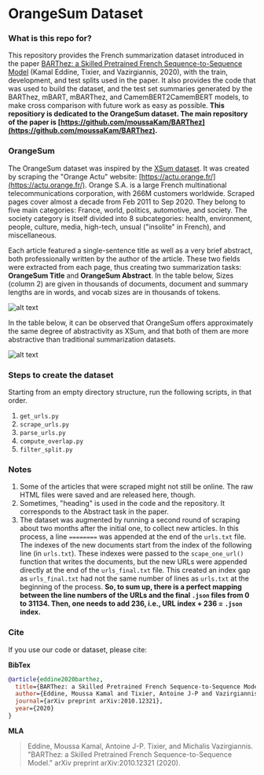 # OrangeSum Dataset

### What is this repo for?
This repository provides the French summarization dataset introduced in the paper [BARThez: a Skilled Pretrained French Sequence-to-Sequence Model](https://arxiv.org/pdf/2010.12321.pdf) (Kamal Eddine, Tixier, and Vazirgiannis, 2020), with the train, development, and test splits used in the paper.
It also provides the code that was used to build the dataset, and the test set summaries generated by the BARThez, mBART, mBARThez, and CamemBERT2CamemBERT models, to make cross comparison with future work as easy as possible.
**This repositiory is dedicated to the OrangeSum dataset. The main repository of the paper is [https://github.com/moussaKam/BARThez](https://github.com/moussaKam/BARThez).**

### OrangeSum
The OrangeSum dataset was inspired by the [XSum dataset](https://github.com/EdinburghNLP/XSum/tree/master/XSum-Dataset). It was created by scraping the "Orange Actu" website: [https://actu.orange.fr/](https://actu.orange.fr/). Orange S.A. is a large French multinational telecommunications corporation, with 266M customers worldwide.
Scraped pages cover almost a decade from Feb 2011 to Sep 2020. They belong to five main categories: France, world, politics, automotive, and society. The society category is itself divided into 8 subcategories: health, environment, people, culture, media, high-tech, unsual ("insolite" in French), and miscellaneous.

Each article featured a single-sentence title as well as a very brief abstract, both professionally written by the author of the article. These two fields were extracted from each page, thus creating two summarization tasks: **OrangeSum Title** and **OrangeSum Abstract**. In the table below, Sizes (column 2) are given in thousands of documents, document and summary lengths are in words, and vocab sizes are in thousands of tokens.

![alt text](https://github.com/Tixierae/OrangeSum/blob/main/figures/OrangeSum.png)

In the table below, it can be observed that OrangeSum offers approximately the same degree of abstractivity as XSum, and that both of them are more abstractive than traditional summarization datasets.

![alt text](https://github.com/Tixierae/OrangeSum/blob/main/figures/OrangeSum2.png)

### Steps to create the dataset
Starting from an empty directory structure, run the following scripts, in that order.
1. `get_urls.py`
1. `scrape_urls.py`
1. `parse_urls.py`
1. `compute_overlap.py`
1. `filter_split.py`

### Notes
1. Some of the articles that were scraped might not still be online. The raw HTML files were saved and are released here, though.
1. Sometimes, "heading" is used in the code and the repository. It corresponds to the Abstract task in the paper.
1. The dataset was augmented by running a second round of scraping about two months after the initial one, to collect new articles. In this process, a line `========` was appended at the end of the `urls.txt` file. The indexes of the new documents start from the index of the following line (in `urls.txt`). These indexes were passed to the `scape_one_url()` function that writes the documents, but the new URLs were appended directly at the end of the `urls_final.txt` file. This created an index gap as `urls_final.txt` had not the same number of lines as `urls.txt` at the beginning of the process. **So, to sum up, there is a perfect mapping between the line numbers of the URLs and the final `.json` files from 0 to 31134. Then, one needs to add 236, i.e., URL index + 236 = `.json` index.**

### Cite
If you use our code or dataset, please cite:

**BibTex**
````BibTeX
@article{eddine2020barthez,
  title={BARThez: a Skilled Pretrained French Sequence-to-Sequence Model},
  author={Eddine, Moussa Kamal and Tixier, Antoine J-P and Vazirgiannis, Michalis},
  journal={arXiv preprint arXiv:2010.12321},
  year={2020}
}
````
**MLA**
>Eddine, Moussa Kamal, Antoine J-P. Tixier, and Michalis Vazirgiannis. "BARThez: a Skilled Pretrained French Sequence-to-Sequence Model." arXiv preprint arXiv:2010.12321 (2020).
